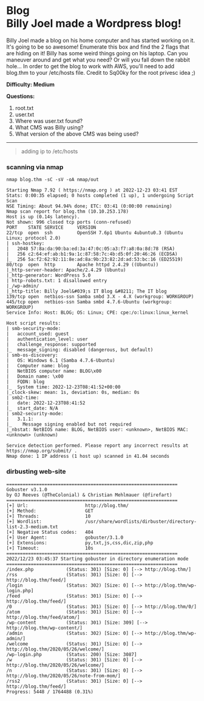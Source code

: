 # Blog<br/>Billy Joel made a Wordpress blog! 

Billy Joel made a blog on his home computer and has started working on it.  It's going to be so awesome!
Enumerate this box and find the 2 flags that are hiding on it!  Billy has some weird things going on his laptop.  Can you maneuver around and get what you need?  Or will you fall down the rabbit hole...
In order to get the blog to work with AWS, you'll need to add blog.thm to your /etc/hosts file.
Credit to Sq00ky for the root privesc idea ;)

**Difficulty: Medium**

**Questions:**
1. root.txt
2. user.txt
3. Where was user.txt found?
4. What CMS was Billy using?
5. What version of the above CMS was being used?
_________________________________________________
> adding ip to /etc/hosts

### scanning via nmap
```
nmap blog.thm -sC -sV -oA nmap/out

Starting Nmap 7.92 ( https://nmap.org ) at 2022-12-23 03:41 EST
Stats: 0:00:35 elapsed; 0 hosts completed (1 up), 1 undergoing Script Scan
NSE Timing: About 94.94% done; ETC: 03:41 (0:00:00 remaining)
Nmap scan report for blog.thm (10.10.253.178)
Host is up (0.14s latency).
Not shown: 996 closed tcp ports (conn-refused)
PORT    STATE SERVICE     VERSION
22/tcp  open  ssh         OpenSSH 7.6p1 Ubuntu 4ubuntu0.3 (Ubuntu Linux; protocol 2.0)
| ssh-hostkey: 
|   2048 57:8a:da:90:ba:ed:3a:47:0c:05:a3:f7:a8:0a:8d:78 (RSA)
|   256 c2:64:ef:ab:b1:9a:1c:87:58:7c:4b:d5:0f:20:46:26 (ECDSA)
|_  256 5a:f2:62:92:11:8e:ad:8a:9b:23:82:2d:ad:53:bc:16 (ED25519)
80/tcp  open  http        Apache httpd 2.4.29 ((Ubuntu))
|_http-server-header: Apache/2.4.29 (Ubuntu)
|_http-generator: WordPress 5.0
| http-robots.txt: 1 disallowed entry 
|_/wp-admin/
|_http-title: Billy Joel&#039;s IT Blog &#8211; The IT blog
139/tcp open  netbios-ssn Samba smbd 3.X - 4.X (workgroup: WORKGROUP)
445/tcp open  netbios-ssn Samba smbd 4.7.6-Ubuntu (workgroup: WORKGROUP)
Service Info: Host: BLOG; OS: Linux; CPE: cpe:/o:linux:linux_kernel

Host script results:
| smb-security-mode: 
|   account_used: guest
|   authentication_level: user
|   challenge_response: supported
|_  message_signing: disabled (dangerous, but default)
| smb-os-discovery: 
|   OS: Windows 6.1 (Samba 4.7.6-Ubuntu)
|   Computer name: blog
|   NetBIOS computer name: BLOG\x00
|   Domain name: \x00
|   FQDN: blog
|_  System time: 2022-12-23T08:41:52+00:00
|_clock-skew: mean: 1s, deviation: 0s, median: 0s
| smb2-time: 
|   date: 2022-12-23T08:41:52
|_  start_date: N/A
| smb2-security-mode: 
|   3.1.1: 
|_    Message signing enabled but not required
|_nbstat: NetBIOS name: BLOG, NetBIOS user: <unknown>, NetBIOS MAC: <unknown> (unknown)

Service detection performed. Please report any incorrect results at https://nmap.org/submit/ .
Nmap done: 1 IP address (1 host up) scanned in 41.04 seconds
```

### dirbusting web-site
```
===============================================================
Gobuster v3.1.0
by OJ Reeves (@TheColonial) & Christian Mehlmauer (@firefart)
===============================================================
[+] Url:                     http://blog.thm/
[+] Method:                  GET
[+] Threads:                 10
[+] Wordlist:                /usr/share/wordlists/dirbuster/directory-list-2.3-medium.txt
[+] Negative Status codes:   404
[+] User Agent:              gobuster/3.1.0
[+] Extensions:              py,txt,js,css,dic,zip,php
[+] Timeout:                 10s
===============================================================
2022/12/23 03:45:37 Starting gobuster in directory enumeration mode
===============================================================
/index.php            (Status: 301) [Size: 0] [--> http://blog.thm/]
/rss                  (Status: 301) [Size: 0] [--> http://blog.thm/feed/]
/login                (Status: 302) [Size: 0] [--> http://blog.thm/wp-login.php]
/feed                 (Status: 301) [Size: 0] [--> http://blog.thm/feed/]       
/0                    (Status: 301) [Size: 0] [--> http://blog.thm/0/]          
/atom                 (Status: 301) [Size: 0] [--> http://blog.thm/feed/atom/]  
/wp-content           (Status: 301) [Size: 309] [--> http://blog.thm/wp-content/]
/admin                (Status: 302) [Size: 0] [--> http://blog.thm/wp-admin/]    
/welcome              (Status: 301) [Size: 0] [--> http://blog.thm/2020/05/26/welcome/]
/wp-login.php         (Status: 200) [Size: 3087]                                       
/w                    (Status: 301) [Size: 0] [--> http://blog.thm/2020/05/26/welcome/]
/n                    (Status: 301) [Size: 0] [--> http://blog.thm/2020/05/26/note-from-mom/]
/rss2                 (Status: 301) [Size: 0] [--> http://blog.thm/feed/]                    
Progress: 5448 / 1764488 (0.31%)                    
```

